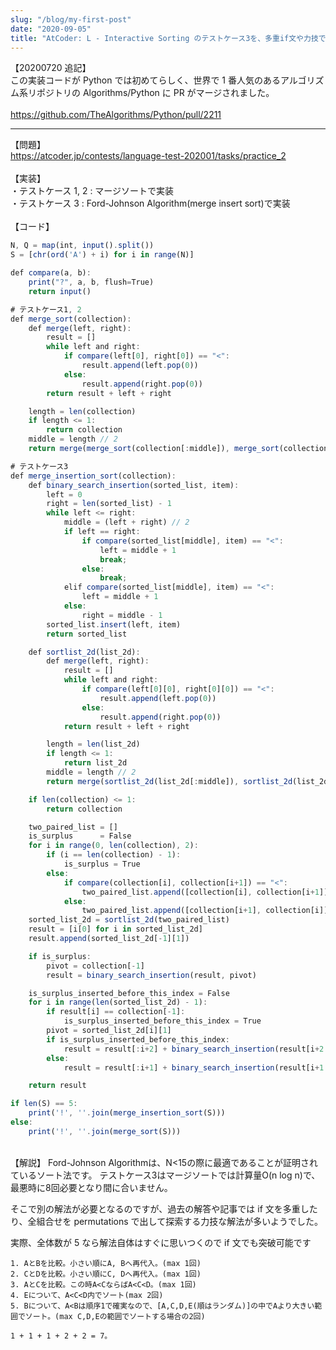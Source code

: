 ```yaml
---
slug: "/blog/my-first-post"
date: "2020-09-05"
title: "AtCoder: L - Interactive Sorting のテストケース3を、多重if文や力技でなく、Ford-Johnson Algorithmで解く"
---
```


【20200720 追記】  
この実装コードが Python では初めてらしく、世界で 1 番人気のあるアルゴリズム系リポジトリの Algorithms/Python に PR がマージされました。  
<br/>
https://github.com/TheAlgorithms/Python/pull/2211

---

【問題】  
https://atcoder.jp/contests/language-test-202001/tasks/practice_2  
<br/>
【実装】  
・テストケース 1, 2 : マージソートで実装  
・テストケース 3 : Ford-Johnson Algorithm(merge insert sort)で実装  
<br/>
【コード】

```javascript
N, Q = map(int, input().split())
S = [chr(ord('A') + i) for i in range(N)]

def compare(a, b):
    print("?", a, b, flush=True)
    return input()

# テストケース1, 2
def merge_sort(collection):
    def merge(left, right):
        result = []
        while left and right:
            if compare(left[0], right[0]) == "<":
                result.append(left.pop(0))
            else:
                result.append(right.pop(0))
        return result + left + right

    length = len(collection)
    if length <= 1:
        return collection
    middle = length // 2
    return merge(merge_sort(collection[:middle]), merge_sort(collection[middle:]))

# テストケース3
def merge_insertion_sort(collection):
    def binary_search_insertion(sorted_list, item):
        left = 0
        right = len(sorted_list) - 1
        while left <= right:
            middle = (left + right) // 2
            if left == right:
                if compare(sorted_list[middle], item) == "<":
                    left = middle + 1
                    break;
                else:
                    break;
            elif compare(sorted_list[middle], item) == "<":
                left = middle + 1
            else:
                right = middle - 1
        sorted_list.insert(left, item)
        return sorted_list

    def sortlist_2d(list_2d):
        def merge(left, right):
            result = []
            while left and right:
                if compare(left[0][0], right[0][0]) == "<":
                    result.append(left.pop(0))
                else:
                    result.append(right.pop(0))
            return result + left + right

        length = len(list_2d)
        if length <= 1:
            return list_2d
        middle = length // 2
        return merge(sortlist_2d(list_2d[:middle]), sortlist_2d(list_2d[middle:]))

    if len(collection) <= 1:
        return collection

    two_paired_list = []
    is_surplus      = False
    for i in range(0, len(collection), 2):
        if (i == len(collection) - 1):
            is_surplus = True
        else:
            if compare(collection[i], collection[i+1]) == "<":
                two_paired_list.append([collection[i], collection[i+1]])
            else:
                two_paired_list.append([collection[i+1], collection[i]])
    sorted_list_2d = sortlist_2d(two_paired_list)
    result = [i[0] for i in sorted_list_2d]
    result.append(sorted_list_2d[-1][1])

    if is_surplus:
        pivot = collection[-1]
        result = binary_search_insertion(result, pivot)

    is_surplus_inserted_before_this_index = False
    for i in range(len(sorted_list_2d) - 1):
        if result[i] == collection[-1]:
            is_surplus_inserted_before_this_index = True
        pivot = sorted_list_2d[i][1]
        if is_surplus_inserted_before_this_index:
            result = result[:i+2] + binary_search_insertion(result[i+2:], pivot)
        else:
            result = result[:i+1] + binary_search_insertion(result[i+1:], pivot)

    return result

if len(S) == 5:
    print('!', ''.join(merge_insertion_sort(S)))
else:
    print('!', ''.join(merge_sort(S)))
```

<br/>
【解説】
Ford-Johnson Algorithmは、N<15の際に最適であることが証明されているソート法です。
テストケース3はマージソートでは計算量O(n log n)で、最悪時に8回必要となり間に合いません。

そこで別の解法が必要となるのですが、過去の解答や記事では if 文を多重したり、全組合せを permutations で出して探索する力技な解法が多いようでした。

実際、全体数が 5 なら解法自体はすぐに思いつくので if 文でも突破可能です
<br/>

```
1. AとBを比較。小さい順にA, Bへ再代入。(max 1回)
2. CとDを比較。小さい順にC, Dへ再代入。(max 1回)
3. AとCを比較。この時A<CならばA<C<D。(max 1回)
4. Eについて、A<C<D内でソート(max 2回)
5. Bについて、A<Bは順序1で確実なので、[A,C,D,E(順はランダム)]の中でAより大きい範囲でソート。(max C,D,Eの範囲でソートする場合の2回)

1 + 1 + 1 + 2 + 2 = 7。
```
